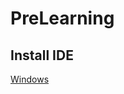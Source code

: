 # PreLearning

## Install IDE

[Windows](https://mergedoc.osdn.jp/pleiades-redirect/2019/pleiades_java-win-64bit_jre.zip.html?v=20191225)